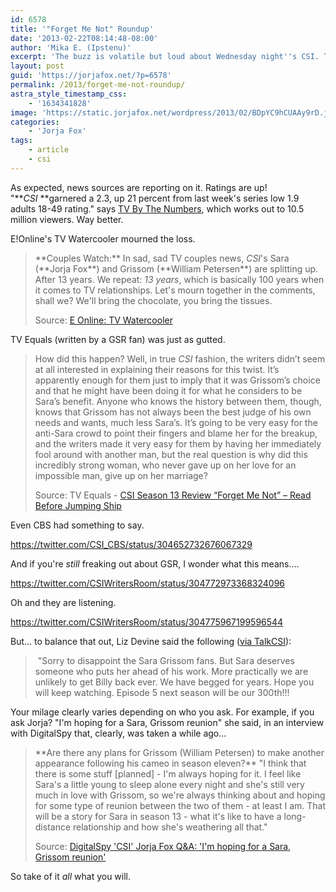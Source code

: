 ```yaml
---
id: 6578
title: '"Forget Me Not" Roundup'
date: '2013-02-22T08:14:48-08:00'
author: 'Mika E. (Ipstenu)'
excerpt: 'The buzz is volatile but loud about Wednesday night''s CSI. Team Grissom, Team Sara, or Team GSR, everyone has an opinion.'
layout: post
guid: 'https://jorjafox.net/?p=6578'
permalink: /2013/forget-me-not-roundup/
astra_style_timestamp_css:
    - '1634341828'
image: 'https://static.jorjafox.net/wordpress/2013/02/BDpYC9hCUAAy9rD.jpeg'
categories:
    - 'Jorja Fox'
tags:
    - article
    - csi
---
```


As expected, news sources are reporting on it. Ratings are up! "**<em>CSI </em>**garnered a 2.3, up 21 percent from last week's series low 1.9 adults 18-49 rating." says <a href="http://tvbythenumbers.zap2it.com/2013/02/21/tv-ratings-wednesdayamerican-idol-down-but-still-wins-night-modern-family-survivor-csi-up-arrow-falls/170275/">TV By The Numbers</a>, which works out to 10.5 million viewers. Way better.

E!Online's TV Watercooler mourned the loss.
<blockquote>**Couples Watch:** In sad, sad TV couples news, <em>CSI</em>'s Sara (**Jorja Fox**) and Grissom (**William Petersen**) are splitting up. After 13 years. We repeat: <em>13 years</em>, which is basically 100 years when it comes to TV relationships. Let's mourn together in the comments, shall we? We'll bring the chocolate, you bring the tissues.

Source: <a href="http://www.eonline.com/news/390253/tv-watercooler-csi-s-shocking-split-colton-haynes-arrow-debut-and-more">E Online: TV Watercooler</a></blockquote>
TV Equals (written by a GSR fan) was just as gutted.
<blockquote>How did this happen? Well, in true<em> CSI </em>fashion, the writers didn’t seem at all interested in explaining their reasons for this twist. It’s apparently enough for them just to imply that it was Grissom’s choice and that he might have been doing it for what he considers to be Sara’s benefit. Anyone who knows the history between them, though, knows that Grissom has not always been the best judge of his own needs and wants, much less Sara’s. It’s going to be very easy for the anti-Sara crowd to point their fingers and blame her for the breakup, and the writers made it very easy for them by having her immediately fool around with another man, but the real question is why did this incredibly strong woman, who never gave up on her love for an impossible man, give up on her marriage?

Source: TV Equals - <a href="http://www.tvequals.com/2013/02/21/csi-season-13-review-forget-me-not-resist-the-urge-to-jump-the-ship/">CSI Season 13 Review “Forget Me Not” – Read Before Jumping Ship</a></blockquote>
Even CBS had something to say.

https://twitter.com/CSI_CBS/status/304652732676067329

And if you're <em>still</em> freaking out about GSR, I wonder what this means....

https://twitter.com/CSIWritersRoom/status/304772973368324096

Oh and they are listening.

https://twitter.com/CSIWritersRoom/status/304775967199596544

But... to balance that out, Liz Devine said the following (<a href="http://talk.csifiles.com/showpost.php?p=1240453&amp;postcount=86">via TalkCSI</a>):
<blockquote> "Sorry to disappoint the Sara Grissom fans. But Sara deserves someone who puts her ahead of his work. More practically we are unlikely to get Billy back ever. We have begged for years. Hope you will keep watching. Episode 5 next season will be our 300th!!!</blockquote>
Your milage clearly varies depending on who you ask. For example, if you ask Jorja? "I'm hoping for a Sara, Grissom reunion" she said, in an interview with DigitalSpy that, clearly, was taken a while ago...
<blockquote>**Are there any plans for Grissom (William Petersen) to make another appearance following his cameo in season eleven?**
"I think that there is some stuff [planned] - I'm always hoping for it. I feel like Sara's a little young to sleep alone every night and she's still very much in love with Grissom, so we're always thinking about and hoping for some type of reunion between the two of them - at least I am. That will be a story for Sara in season 13 - what it's like to have a long-distance relationship and how she's weathering all that."

Source: <a href="http://www.digitalspy.com/tv/interviews/a459941/csi-jorja-fox-qa-im-hoping-for-a-sara-grissom-reunion.html">DigitalSpy 'CSI' Jorja Fox Q&amp;A: 'I'm hoping for a Sara, Grissom reunion'</a></blockquote>
So take of it <em>all</em> what you will.
